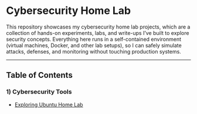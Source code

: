 # Cybersecurity Home Lab

This repository showcases my cybersecurity home lab projects, which are a collection of hands-on experiments, labs, and write-ups I’ve built to explore security concepts. Everything here runs in a self-contained environment (virtual machines, Docker, and other lab setups), so I can safely simulate attacks, defenses, and monitoring without touching production systems.

---

## Table of Contents

### 1) Cybersecurity Tools
- [Exploring Ubuntu Home Lab](1%20Cybersecurity%20Tools/Exploring%20Ubuntu%20Home%20Lab.md)

